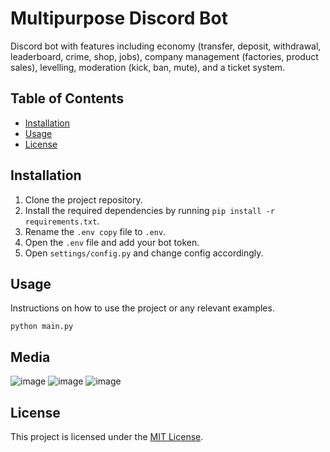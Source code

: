 # Multipurpose Discord Bot

Discord bot with features including economy (transfer, deposit, withdrawal, leaderboard, crime, shop, jobs), company management (factories, product sales), levelling, moderation (kick, ban, mute), and a ticket system.


## Table of Contents

- [Installation](#installation)
- [Usage](#usage)
- [License](#license)

## Installation

1. Clone the project repository.
2. Install the required dependencies by running `pip install -r requirements.txt`.
3. Rename the `.env copy` file to `.env`.
4. Open the `.env` file and add your bot token.
5. Open `settings/config.py` and change config accordingly.

## Usage

Instructions on how to use the project or any relevant examples.

```python main.py```

## Media
![image](https://github.com/Rifat-R/ultra8x-discord-bot/assets/81259132/42659f19-331c-4b6a-b9f9-484eb7e65261)
![image](https://github.com/Rifat-R/ultra8x-discord-bot/assets/81259132/b38d7de9-59dd-484a-b12b-94252b37f371)
![image](https://github.com/Rifat-R/ultra8x-discord-bot/assets/81259132/92cf6593-20c4-408d-b1ff-ad84b3e1afb9)


## License

This project is licensed under the [MIT License](https://opensource.org/licenses/MIT).
